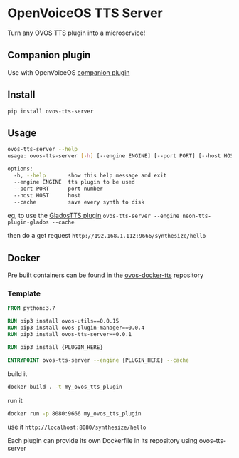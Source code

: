 # OpenVoiceOS TTS Server

Turn any OVOS TTS plugin into a microservice!


## Companion plugin

Use with OpenVoiceOS [companion plugin](https://github.com/OpenVoiceOS/ovos-tts-server-plugin)

## Install

`pip install ovos-tts-server`

## Usage

```bash
ovos-tts-server --help
usage: ovos-tts-server [-h] [--engine ENGINE] [--port PORT] [--host HOST] [--cache]

options:
  -h, --help       show this help message and exit
  --engine ENGINE  tts plugin to be used
  --port PORT      port number
  --host HOST      host
  --cache          save every synth to disk
```

eg, to use the [GladosTTS plugin](https://github.com/NeonGeckoCom/neon-tts-plugin-glados) `ovos-tts-server --engine neon-tts-plugin-glados --cache`

then do a get request `http://192.168.1.112:9666/synthesize/hello`

## Docker

Pre built containers can be found in the [ovos-docker-tts](https://github.com/OpenVoiceOS/ovos-docker-tts) repository

### Template

```dockerfile
FROM python:3.7

RUN pip3 install ovos-utils==0.0.15
RUN pip3 install ovos-plugin-manager==0.0.4
RUN pip3 install ovos-tts-server==0.0.1

RUN pip3 install {PLUGIN_HERE}

ENTRYPOINT ovos-tts-server --engine {PLUGIN_HERE} --cache
```

build it
```bash
docker build . -t my_ovos_tts_plugin
```

run it
```bash
docker run -p 8080:9666 my_ovos_tts_plugin
```

use it `http://localhost:8080/synthesize/hello`

Each plugin can provide its own Dockerfile in its repository using ovos-tts-server